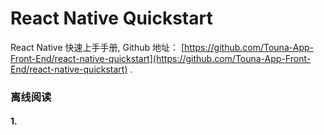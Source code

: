 # React Native Quickstart

React Native 快速上手手册, Github 地址： [https://github.com/Touna-App-Front-End/react-native-quickstart](https://github.com/Touna-App-Front-End/react-native-quickstart) .

### 离线阅读

#### 1.
